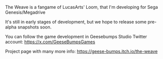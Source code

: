The Weave is a fangame of LucasArts' Loom, that I'm developing for Sega Genesis/Megadrive

It's still in early stages of development, but we hope to release some pre-alpha snapshots soon.

You can follow the game development in Geesebumps Studio Twitter account: https://x.com/GeeseBumpsGames

Project page with many more info: https://geese-bumps.itch.io/the-weave